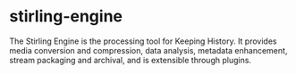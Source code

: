 # stirling-engine
The Stirling Engine is the processing tool for Keeping History. It provides media conversion and compression, data analysis, metadata enhancement, stream packaging and archival, and is extensible through plugins.
